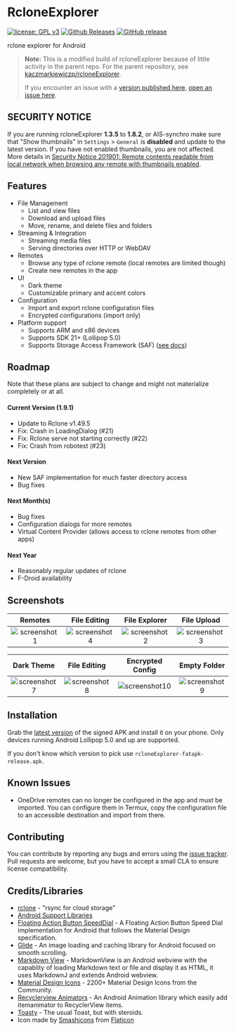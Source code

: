 # RcloneExplorer
[![license: GPL v3](https://img.shields.io/badge/License-GPLv3-blue.svg)](https://github.com/x0b/rcloneExplorer/blob/master/LICENSE) [![Github Releases](https://img.shields.io/github/downloads/x0b/rcloneExplorer/total.svg)](https://github.com/x0b/rcloneExplorer/releases) [![GitHub release](https://img.shields.io/github/v/release/x0b/rcloneExplorer?include_prereleases)](https://github.com/x0b/rcloneExplorer/releases/latest)

rclone explorer for Android

>**Note:**
>This is a modified build of rcloneExplorer because of little activity in the parent repo. For the parent repository, see [kaczmarkiewiczp/rcloneExplorer](https://github.com/kaczmarkiewiczp/rcloneExplorer).
>
>If you encounter an issue with a [version published here](https://github.com/x0b/rcloneExplorer/releases), [open an issue here](https://github.com/x0b/rcloneExplorer/issues/new). 

## SECURITY NOTICE
If you are running rcloneExplorer **1.3.5** to **1.8.2**, or AIS-synchro make sure that "Show thumbnails" in ```Settings``` > ```General``` is **disabled** and update to the latest version. If you have not enabled thumbnails, you are not affected.
More details in [Security Notice 201901: Remote contents readable from local network when browsing any remote with thumbnails enabled](https://github.com/x0b/rcloneExplorer/wiki/Security-Notice-201901:-Remote-contents-readable-from-local-network-when-browsing-any-remote-with-thumbnails-enabled.).

Features
--------
- File Management
    - List and view files
    - Download and upload files
    - Move, rename, and delete files and folders
- Streaming & Integration
    - Streaming media files
    - Serving directories over HTTP or WebDAV
- Remotes
    - Browse any type of rclone remote (local remotes are limited though)
    - Create new remotes in the app
- UI
    - Dark theme
    - Customizable primary and accent colors
- Configuration
    - Import and export rclone configuration files
    - Encrypted configurations (import only)
- Platform support
    - Supports ARM and x86 devices
    - Supports SDK 21+ (Lollipop 5.0)
    - Supports Storage Access Framework (SAF) ([see docs](https://github.com/x0b/rcloneExplorer/wiki#adding-local-storage-saf))

Roadmap
------------
Note that these plans are subject to change and might not materialize completely or at all.

#### Current Version (1.9.1)
 - Update to Rclone v1.49.5
 - Fix: Crash in LoadingDialog (#21)
 - Fix: Rclone serve not starting correctly (#22)
 - Fix: Crash from robotest (#23)

#### Next Version
- New SAF implementation for much faster directory access
- Bug fixes

#### Next Month(s)
- Bug fixes
- Configuration dialogs for more remotes
- Virtual Content Provider (allows access to rclone remotes from other apps)

#### Next Year
- Reasonably regular updates of rclone
- F-Droid availability

Screenshots
-----------

Remotes|File Editing|File Explorer|File Upload
:-----:|:--------------:|:-----------:|:---------:|
![screenshot1](https://github.com/kaczmarkiewiczp/rcloneExplorer/blob/master/screenshots/screenshot_1.png?raw=true)|![screenshot4](https://github.com/kaczmarkiewiczp/rcloneExplorer/blob/master/screenshots/screenshot_4.png?raw=true)|![screenshot2](https://github.com/kaczmarkiewiczp/rcloneExplorer/blob/master/screenshots/screenshot_2.png?raw=true)|![screenshot3](https://github.com/kaczmarkiewiczp/rcloneExplorer/blob/master/screenshots/screenshot_3.png?raw=true)

Dark Theme|File Editing|Encrypted Config| Empty Folder
:----------:|:----------:|:--------:|:-------------:|
![screenshot7](https://github.com/kaczmarkiewiczp/rcloneExplorer/blob/master/screenshots/screenshot_7.png?raw=true)|![screenshot8](https://github.com/kaczmarkiewiczp/rcloneExplorer/blob/master/screenshots/screenshot_8.png?raw=true)|![screenshot10](https://github.com/kaczmarkiewiczp/rcloneExplorer/blob/master/screenshots/screenshot_10.png?raw=true) | ![screenshot9](https://github.com/kaczmarkiewiczp/rcloneExplorer/blob/master/screenshots/screenshot_9.png?raw=true) |

Installation
------------
Grab the [latest version](https://github.com/x0b/rcloneExplorer/releases/latest) of the signed APK and install it on your phone. Only devices running Android Lollipop 5.0 and up are supported. 

If you don't know which version to pick use ```rcloneExplorer-fatapk-release.apk```.

Known Issues
------------
- OneDrive remotes can no longer be configured in the app and must be imported. You can configure them in Termux, copy the configuration file to an accessible destination and import from there.

Contributing
------------
You can contribute by reporting any bugs and errors using the [issue tracker](https://github.com/x0b/rcloneExplorer/issues). Pull requests are welcome, but you have to accept a small CLA to ensure license compatibility.

Credits/Libraries
-----------------
- [rclone](https://github.com/rclone/rclone) - "rsync for cloud storage"
- [Android Support Libraries](https://developer.android.com/topic/libraries/support-library)
- [Floating Action Button SpeedDial](https://github.com/leinardi/FloatingActionButtonSpeedDial) - A Floating Action Button Speed Dial implementation for Android that follows the Material Design specification.
- [Glide](https://github.com/bumptech/glide) - An image loading and caching library for Android focused on smooth scrolling.
- [Markdown View](https://github.com/falnatsheh/MarkdownView) - MarkdownView is an Android webview with the capablity of loading Markdown text or file and display it as HTML, it uses MarkdownJ and extends Android webview.
- [Material Design Icons](https://github.com/Templarian/MaterialDesign) - 2200+ Material Design Icons from the Community.
- [Recyclerview Animators](https://github.com/wasabeef/recyclerview-animators) - An Android Animation library which easily add itemanimator to RecyclerView items.
- [Toasty](https://github.com/GrenderG/Toasty) - The usual Toast, but with steroids.
- Icon made by [Smashicons](https://www.flaticon.com/authors/smashicons) from [Flaticon](https://www.flaticon.com)

